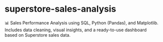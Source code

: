 # superstore-sales-analysis
📊 Sales Performance Analysis using SQL, Python (Pandas), and Matplotlib. Includes data cleaning, visual insights, and a ready-to-use dashboard based on Superstore sales data.
